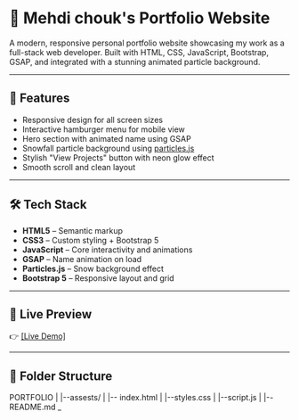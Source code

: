 # 💼 Mehdi chouk's Portfolio Website

A modern, responsive personal portfolio website showcasing my work as a full-stack web developer. Built with HTML, CSS, JavaScript, Bootstrap, GSAP, and integrated with a stunning animated particle background.

---

## 🚀 Features

- Responsive design for all screen sizes
- Interactive hamburger menu for mobile view
- Hero section with animated name using GSAP
- Snowfall particle background using [particles.js](http://vincentgarreau.com/particles.js/#snow)
- Stylish "View Projects" button with neon glow effect
- Smooth scroll and clean layout

---

## 🛠️ Tech Stack

- **HTML5** – Semantic markup
- **CSS3** – Custom styling + Bootstrap 5
- **JavaScript** – Core interactivity and animations
- **GSAP** – Name animation on load
- **Particles.js** – Snow background effect
- **Bootstrap 5** – Responsive layout and grid

---

## 📸 Live Preview

👉 [[Live Demo]](https://Mehdi1chouk.github.io/Portfolio_Mehdi_Chouk/)

---

## 📂 Folder Structure

PORTFOLIO
    |
    |--assests/
    |
    |-- index.html
    |
    |--styles.css
    |
    |--script.js
    |
    |--README.md
    _
